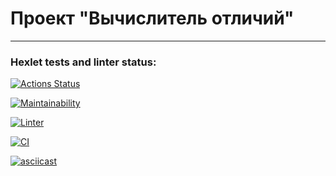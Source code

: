 # Проект "Вычислитель отличий"

---

### Hexlet tests and linter status:

[![Actions Status](https://github.com/KvDmtr/frontend-project-46/workflows/hexlet-check/badge.svg)](https://github.com/KvDmtr/frontend-project-46/actions)

[![Maintainability](https://api.codeclimate.com/v1/badges/f0067ad9209f179da9e2/maintainability)](https://codeclimate.com/github/KvDmtr/frontend-project-46/maintainability)

[![Linter](https://github.com/KvDmtr/frontend-project-46/actions/workflows/linter.yml/badge.svg)](https://github.com/KvDmtr/frontend-project-46/actions/workflows/linter.yml)

[![CI](https://github.com/KvDmtr/frontend-project-46/actions/workflows/main.yaml/badge.svg)](https://github.com/KvDmtr/frontend-project-46/actions/workflows/main.yaml)

[![asciicast](https://asciinema.org/a/zGx0NO5M5hroQXxAB0BUv4Cte.svg)](https://asciinema.org/a/zGx0NO5M5hroQXxAB0BUv4Cte)
